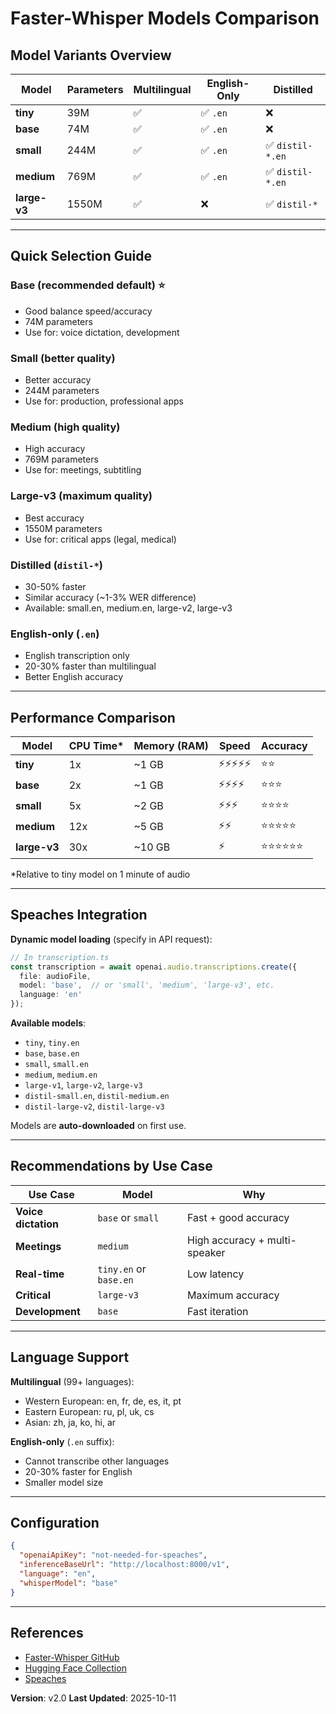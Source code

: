 # Faster-Whisper Models Comparison

## Model Variants Overview

| Model | Parameters | Multilingual | English-Only | Distilled |
|-------|------------|--------------|--------------|-----------|
| **tiny** | 39M | ✅ | ✅ `.en` | ❌ |
| **base** | 74M | ✅ | ✅ `.en` | ❌ |
| **small** | 244M | ✅ | ✅ `.en` | ✅ `distil-*.en` |
| **medium** | 769M | ✅ | ✅ `.en` | ✅ `distil-*.en` |
| **large-v3** | 1550M | ✅ | ❌ | ✅ `distil-*` |

---

## Quick Selection Guide

### **Base** (recommended default) ⭐
- Good balance speed/accuracy
- 74M parameters
- Use for: voice dictation, development

### **Small** (better quality)
- Better accuracy
- 244M parameters
- Use for: production, professional apps

### **Medium** (high quality)
- High accuracy
- 769M parameters
- Use for: meetings, subtitling

### **Large-v3** (maximum quality)
- Best accuracy
- 1550M parameters
- Use for: critical apps (legal, medical)

### **Distilled** (`distil-*`)
- 30-50% faster
- Similar accuracy (~1-3% WER difference)
- Available: small.en, medium.en, large-v2, large-v3

### **English-only** (`.en`)
- English transcription only
- 20-30% faster than multilingual
- Better English accuracy

---

## Performance Comparison

| Model | CPU Time* | Memory (RAM) | Speed | Accuracy |
|-------|-----------|--------------|-------|----------|
| **tiny** | 1x | ~1 GB | ⚡⚡⚡⚡⚡ | ⭐⭐ |
| **base** | 2x | ~1 GB | ⚡⚡⚡⚡ | ⭐⭐⭐ |
| **small** | 5x | ~2 GB | ⚡⚡⚡ | ⭐⭐⭐⭐ |
| **medium** | 12x | ~5 GB | ⚡⚡ | ⭐⭐⭐⭐⭐ |
| **large-v3** | 30x | ~10 GB | ⚡ | ⭐⭐⭐⭐⭐⭐ |

*Relative to tiny model on 1 minute of audio

---

## Speaches Integration

**Dynamic model loading** (specify in API request):

```typescript
// In transcription.ts
const transcription = await openai.audio.transcriptions.create({
  file: audioFile,
  model: 'base',  // or 'small', 'medium', 'large-v3', etc.
  language: 'en'
});
```

**Available models**:
- `tiny`, `tiny.en`
- `base`, `base.en`
- `small`, `small.en`
- `medium`, `medium.en`
- `large-v1`, `large-v2`, `large-v3`
- `distil-small.en`, `distil-medium.en`
- `distil-large-v2`, `distil-large-v3`

Models are **auto-downloaded** on first use.

---

## Recommendations by Use Case

| Use Case | Model | Why |
|----------|-------|-----|
| **Voice dictation** | `base` or `small` | Fast + good accuracy |
| **Meetings** | `medium` | High accuracy + multi-speaker |
| **Real-time** | `tiny.en` or `base.en` | Low latency |
| **Critical** | `large-v3` | Maximum accuracy |
| **Development** | `base` | Fast iteration |

---

## Language Support

**Multilingual** (99+ languages):
- Western European: en, fr, de, es, it, pt
- Eastern European: ru, pl, uk, cs
- Asian: zh, ja, ko, hi, ar

**English-only** (`.en` suffix):
- Cannot transcribe other languages
- 20-30% faster for English
- Smaller model size

---

## Configuration

```json
{
  "openaiApiKey": "not-needed-for-speaches",
  "inferenceBaseUrl": "http://localhost:8000/v1",
  "language": "en",
  "whisperModel": "base"
}
```

---

## References

- [Faster-Whisper GitHub](https://github.com/SYSTRAN/faster-whisper)
- [Hugging Face Collection](https://huggingface.co/collections/Systran/faster-whisper-6867ecec0e757ee14896e2d3)
- [Speaches](https://github.com/speaches-ai/speaches)

**Version**: v2.0
**Last Updated**: 2025-10-11
